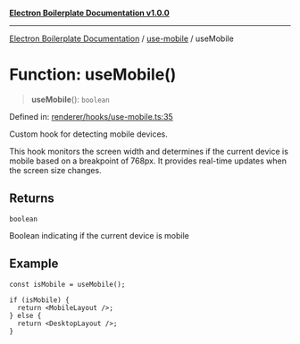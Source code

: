 [**Electron Boilerplate Documentation v1.0.0**](../../README.md)

---

[Electron Boilerplate Documentation](../../modules.md) / [use-mobile](../README.md) / useMobile

# Function: useMobile()

> **useMobile**(): `boolean`

Defined in: [renderer/hooks/use-mobile.ts:35](https://github.com/wijnand-gritter/electron-boilerplate/blob/c2867786d8264971474ef9a0d9cc5a8943053f07/src/renderer/hooks/use-mobile.ts#L35)

Custom hook for detecting mobile devices.

This hook monitors the screen width and determines if the current
device is mobile based on a breakpoint of 768px. It provides
real-time updates when the screen size changes.

## Returns

`boolean`

Boolean indicating if the current device is mobile

## Example

```tsx
const isMobile = useMobile();

if (isMobile) {
  return <MobileLayout />;
} else {
  return <DesktopLayout />;
}
```

